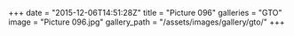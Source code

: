 +++
date = "2015-12-06T14:51:28Z"
title = "Picture 096"
galleries = "GTO"
image = "Picture 096.jpg"
gallery_path = "/assets/images/gallery/gto/"
+++
